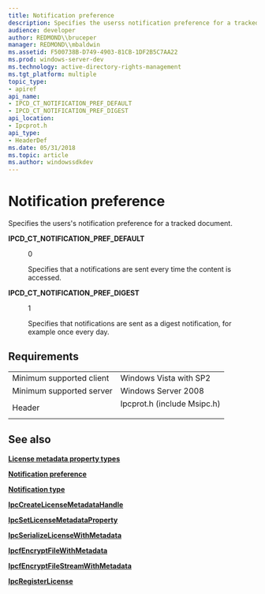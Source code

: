 ```yaml
---
title: Notification preference
description: Specifies the userss notification preference for a tracked document.
audience: developer
author: REDMOND\\bruceper
manager: REDMOND\\mbaldwin
ms.assetid: F500738B-D749-4903-81CB-1DF2B5C7AA22
ms.prod: windows-server-dev
ms.technology: active-directory-rights-management
ms.tgt_platform: multiple
topic_type:
- apiref
api_name:
- IPCD_CT_NOTIFICATION_PREF_DEFAULT
- IPCD_CT_NOTIFICATION_PREF_DIGEST
api_location:
- Ipcprot.h
api_type:
- HeaderDef
ms.date: 05/31/2018
ms.topic: article
ms.author: windowssdkdev
---
```


# Notification preference

Specifies the users's notification preference for a tracked document.

<dl> <dt>

<span id="IPCD_CT_NOTIFICATION_PREF_DEFAULT"></span><span id="ipcd_ct_notification_pref_default"></span>**IPCD\_CT\_NOTIFICATION\_PREF\_DEFAULT**
</dt> <dd> <dl> <dt>

0
</dt> <dt>



Specifies that a notifications are sent every time the content is accessed.


</dt> </dl> </dd> <dt>

<span id="IPCD_CT_NOTIFICATION_PREF_DIGEST"></span><span id="ipcd_ct_notification_pref_digest"></span>**IPCD\_CT\_NOTIFICATION\_PREF\_DIGEST**
</dt> <dd> <dl> <dt>

1
</dt> <dt>



Specifies that notifications are sent as a digest notification, for example once every day.


</dt> </dl> </dd> </dl>

## Requirements



|                                     |                                                                                                        |
|-------------------------------------|--------------------------------------------------------------------------------------------------------|
| Minimum supported client<br/> | Windows Vista with SP2<br/>                                                                      |
| Minimum supported server<br/> | Windows Server 2008<br/>                                                                         |
| Header<br/>                   | <dl> <dt>Ipcprot.h (include Msipc.h)</dt> </dl> |



## See also

<dl> <dt>

[**License metadata property types**](license-metadata-property-types.md)
</dt> <dt>

[**Notification preference**](notification-preference.md)
</dt> <dt>

[**Notification type**](notification-type.md)
</dt> <dt>

[**IpcCreateLicenseMetadataHandle**](ipccreatelicensemetadatahandle.md)
</dt> <dt>

[**IpcSetLicenseMetadataProperty**](ipcsetlicensemetadataproperty.md)
</dt> <dt>

[**IpcSerializeLicenseWithMetadata**](ipcserializelicensemetadata.md)
</dt> <dt>

[**IpcfEncryptFileWithMetadata**](ipcfencryptfilewithmetadata.md)
</dt> <dt>

[**IpcfEncryptFileStreamWithMetadata**](ipcfencryptfilestreamwithmetadata.md)
</dt> <dt>

[**IpcRegisterLicense**](ipcregisterlicense.md)
</dt> </dl>

 

 





